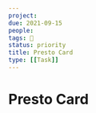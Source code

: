```yaml
---
project:
due: 2021-09-15
people:
tags: 🧨
status: priority
title: Presto Card
type: [[Task]]
---
```


# Presto Card